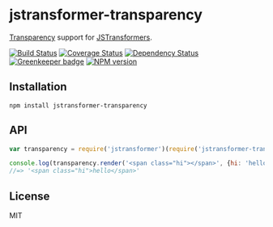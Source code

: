 # jstransformer-transparency

[Transparency](http://leonidas.github.io/transparency/) support for [JSTransformers](https://github.com/jstransformers).

[![Build Status](https://img.shields.io/travis/jstransformers/jstransformer-transparency/master.svg)](https://travis-ci.org/jstransformers/jstransformer-transparency)
[![Coverage Status](https://img.shields.io/codecov/c/github/jstransformers/jstransformer-transparency/master.svg)](https://codecov.io/gh/jstransformers/jstransformer-transparency)
[![Dependency Status](https://img.shields.io/david/jstransformers/jstransformer-transparency/master.svg)](http://david-dm.org/jstransformers/jstransformer-transparency)
[![Greenkeeper badge](https://badges.greenkeeper.io/jstransformers/jstransformer-transparency.svg)](https://greenkeeper.io/)
[![NPM version](https://img.shields.io/npm/v/jstransformer-transparency.svg)](https://www.npmjs.org/package/jstransformer-transparency)

## Installation

    npm install jstransformer-transparency

## API

```js
var transparency = require('jstransformer')(require('jstransformer-transparency'))

console.log(transparency.render('<span class="hi"></span>', {hi: 'hello'}).body);
//=> '<span class="hi">hello</span>'
```

## License

MIT
